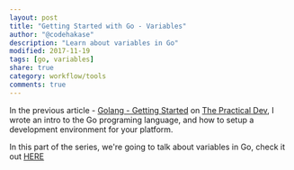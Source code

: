 ```yaml
---
layout: post
title: "Getting Started with Go - Variables"
author: "@codehakase"
description: "Learn about variables in Go"
modified: 2017-11-19
tags: [go, variables]
share: true
category: workflow/tools
comments: true
---
```


In the previous article - [Golang - Getting Started](https://dev.to/codehakase/golang---getting-started-16c) on [The Practical Dev](https://dev.to), I wrote an intro to the Go programing language, and how to setup a development environment for your platform.

In this part of the series, we're going to talk about variables in Go, check it out [HERE](https://dev.to/codehakase/getting-started-with-go---variables-aef)
